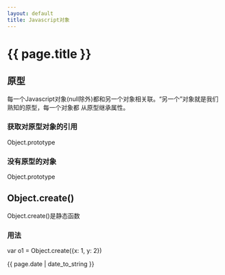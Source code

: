 ```yaml
---
layout: default
title: Javascript对象
---
```


# {{ page.title }}

## 原型
每一个Javascript对象(null除外)都和另一个对象相关联。“另一个”对象就是我们熟知的原型，每一个对象都
从原型继承属性。

### 获取对原型对象的引用
Object.prototype

### 没有原型的对象
Object.prototype

## Object.create()

Object.create()是静态函数
### 用法
var o1 = Object.create({x: 1, y: 2})

<p>{{ page.date | date_to_string }}</p>
